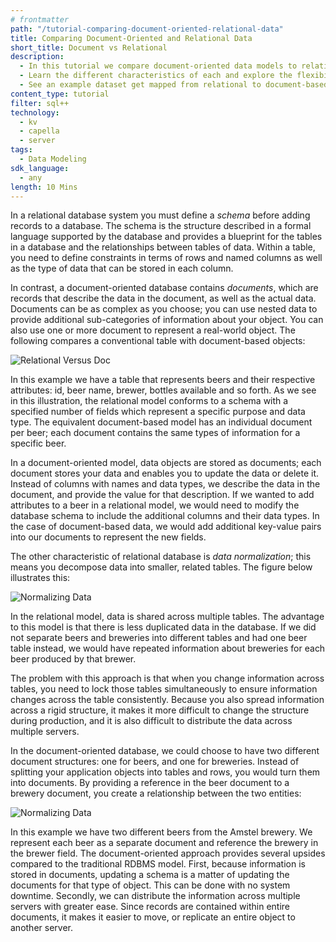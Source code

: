 ```yaml
---
# frontmatter
path: "/tutorial-comparing-document-oriented-relational-data"
title: Comparing Document-Oriented and Relational Data
short_title: Document vs Relational
description: 
  - In this tutorial we compare document-oriented data models to relational ones
  - Learn the different characteristics of each and explore the flexibility of Couchbase
  - See an example dataset get mapped from relational to document-based
content_type: tutorial
filter: sql++
technology:
  - kv
  - capella
  - server
tags:
  - Data Modeling
sdk_language:
  - any
length: 10 Mins
---
```


In a relational database system you must define a _schema_ before adding records to a database. The schema is the structure described in a formal language supported by the database and provides a blueprint for the tables in a database and the relationships between tables of data. Within a table, you need to define constraints in terms of rows and named columns as well as the type of data that can be stored in each column.

In contrast, a document-oriented database contains _documents_, which are records that describe the data in the document, as well as the actual data. Documents can be as complex as you choose; you can use nested data to provide additional sub-categories of information about your object. You can also use one or more document to represent a real-world object. The following compares a conventional table with document-based objects:

![Relational Versus Doc](./assets/relational_vs_doc.png)

In this example we have a table that represents beers and their respective attributes: id, beer name, brewer, bottles available and so forth. As we see in this illustration, the relational model conforms to a schema with a specified number of fields which represent a specific purpose and data type. The equivalent document-based model has an individual document per beer; each document contains the same types of information for a specific beer.

In a document-oriented model, data objects are stored as documents; each document stores your data and enables you to update the data or delete it. Instead of columns with names and data types, we describe the data in the document, and provide the value for that description. If we wanted to add attributes to a beer in a relational model, we would need to modify the database schema to include the additional columns and their data types. In the case of document-based data, we would add additional key-value pairs into our documents to represent the new fields.

The other characteristic of relational database is _data normalization_; this means you decompose data into smaller, related tables. The figure below illustrates this:

![Normalizing Data](./assets/normalizing_data.png)

In the relational model, data is shared across multiple tables. The advantage to this model is that there is less duplicated data in the database. If we did not separate beers and breweries into different tables and had one beer table instead, we would have repeated information about breweries for each beer produced by that brewer.

The problem with this approach is that when you change information across tables, you need to lock those tables simultaneously to ensure information changes across the table consistently. Because you also spread information across a rigid structure, it makes it more difficult to change the structure during production, and it is also difficult to distribute the data across multiple servers.

In the document-oriented database, we could choose to have two different document structures: one for beers, and one for breweries. Instead of splitting your application objects into tables and rows, you would turn them into documents. By providing a reference in the beer document to a brewery document, you create a relationship between the two entities:

![Normalizing Data](./assets/relating_docs.png)

In this example we have two different beers from the Amstel brewery. We represent each beer as a separate document and reference the brewery in the brewer field. The document-oriented approach provides several upsides compared to the traditional RDBMS model. First, because information is stored in documents, updating a schema is a matter of updating the documents for that type of object. This can be done with no system downtime. Secondly, we can distribute the information across multiple servers with greater ease. Since records are contained within entire documents, it makes it easier to move, or replicate an entire object to another server.
